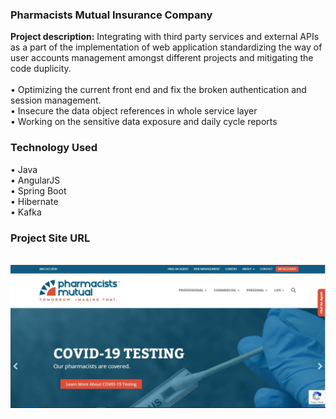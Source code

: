 ### Pharmacists Mutual Insurance Company

**Project description:** Integrating with third party services and external APIs as a part of the implementation of web
application standardizing the way of user accounts management amongst different projects and
mitigating the code duplicity.
<br /><br />
• Optimizing the current front end and fix the broken authentication and session management.
<br />
• Insecure the data object references in whole service layer
<br />
• Working on the sensitive data exposure and daily cycle reports

###  Technology Used

• Java
<br />
• AngularJS
<br />
• Spring Boot
<br />
• Hibernate
<br />
• Kafka

###  Project Site URL
<br />
<img src="images/project_one.jpg?raw=true"/>




